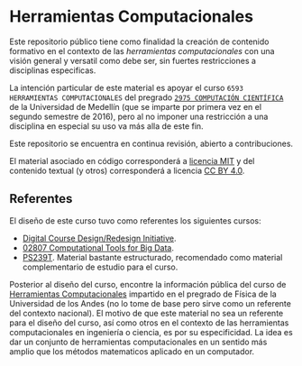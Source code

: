 # Herramientas Computacionales  

Este repositorio público tiene como finalidad la creación de contenido formativo en el contexto de las *herramientas computacionales* con una visión general y versatil como debe ser, sin fuertes restricciones a disciplinas especificas.  

La intención particular de este material es apoyar el curso `6593 HERRAMIENTAS COMPUTACIONALES` del pregrado [`2975 COMPUTACIÓN CIENTÍFICA`](http://www.udem.edu.co/index.php/departamento-de-ciencias-basicas-programas-de-pregrado/computacion-cientifica) de la Universidad de Medellín (que se imparte por primera vez en el segundo semestre de 2016), pero al no imponer una restricción a una disciplina en especial su uso va más alla de este fin.  

Este repositorio se encuentra en continua revisión, abierto a contribuciones.  

El material asociado en código corresponderá a [licencia MIT](LICENSE) y del contenido textual (y otros) corresponderá a licencia [CC BY 4.0](https://creativecommons.org/licenses/by/4.0/).  

## Referentes  

El diseño de este curso tuvo como referentes los siguientes cursos:  

+ [Digital Course Design/Redesign Initiative](https://www.bates.edu/dof/faculty-scholarship/grants-teaching-support/digital-course-designredesign-initiative/).  
+ [02807 Computational Tools for Big Data](https://toolsforbigdata.com/).  
+ [PS239T](https://github.com/rochelleterman/PS239T). Material bastante estructurado, recomendado como material complementario de estudio para el curso.  

Posterior al diseño del curso, encontre la información pública del curso de [Herramientas Computacionales](https://github.com/ComputoCienciasUniandes/HerramientasComputacionales) impartido en el pregrado de Física de la 
Universidad de los Andes (no lo tome de base pero sirve como un referente del contexto nacional). El motivo de que este material no sea un referente para el diseño del curso, así como otros en el contexto de las herramientas 
computacionales en ingeniería o ciencia, es por su especificidad. La idea es dar un conjunto de herramientas computacionales en un sentido más amplio que los métodos matematicos aplicado en un computador.  
